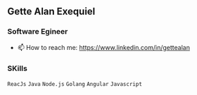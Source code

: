 ## Gette Alan Exequiel
### Software Egineer

- 📫 How to reach me: https://www.linkedin.com/in/gettealan

### SKills<br>
`ReacJs` `Java` `Node.js` `Golang` `Angular` `Javascript`


